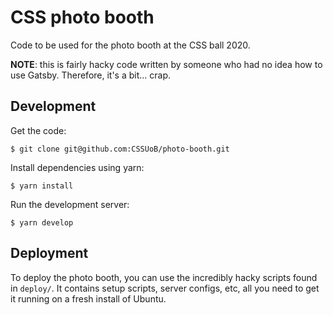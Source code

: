 # CSS photo booth

Code to be used for the photo booth at the CSS ball 2020.

**NOTE**: this is fairly hacky code written by someone who had no idea how to
use Gatsby. Therefore, it's a bit... crap.

## Development

Get the code:

    $ git clone git@github.com:CSSUoB/photo-booth.git

Install dependencies using yarn:

    $ yarn install

Run the development server:

    $ yarn develop

## Deployment

To deploy the photo booth, you can use the incredibly hacky scripts found in
`deploy/`. It contains setup scripts, server configs, etc, all you need to
get it running on a fresh install of Ubuntu.
